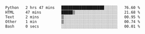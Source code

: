 
<!--START_SECTION:waka-->

```txt
Python   2 hrs 47 mins   ███████████████████░░░░░░   76.60 %
HTML     47 mins         █████▒░░░░░░░░░░░░░░░░░░░   21.68 %
Text     2 mins          ▒░░░░░░░░░░░░░░░░░░░░░░░░   00.95 %
Other    1 min           ▒░░░░░░░░░░░░░░░░░░░░░░░░   00.74 %
Bash     0 secs          ░░░░░░░░░░░░░░░░░░░░░░░░░   00.01 %
```

<!--END_SECTION:waka-->
